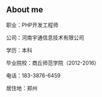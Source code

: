 ## About me

职业：PHP开发工程师

公司：河南宇通信息技术有限公司

学历：本科

毕业院校：商丘师范学院（2012-2016）

电话：183-3876-6459

居住地：郑州

